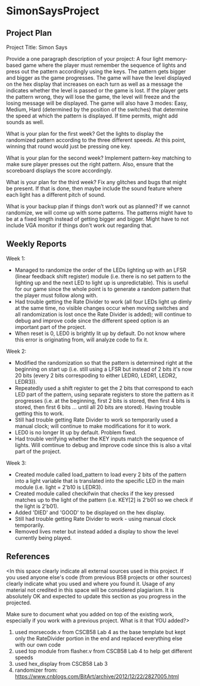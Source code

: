 # SimonSaysProject

Project Plan
--------

Project Title: Simon Says


Provide a one paragraph description of your project:
A four light memory-based game where the player must remember the sequence of lights and press out the pattern accordingly using the keys. The pattern gets bigger and bigger as the game progresses. The game will have the level displayed on the hex display that increases on each turn as well as a message the indicates whether the level is passed or the game is lost. If the player gets the pattern wrong, they will lose the game, the level will freeze and the losing message will be displayed. The game will also have 3 modes: Easy, Medium, Hard (determined by the position of the switches) that determine the speed at which the pattern is displayed. If time permits, might add sounds as well.

What is your plan for the first week? Get the lights to display the randomized pattern according to the three different speeds. At this point, winning that round would just be pressing one key.


What is your plan for the second week? Implement pattern-key matching to make sure player presses out the right pattern. Also, ensure that the scoreboard displays the score accordingly.


What is your plan for the third week? Fix any glitches and bugs that might be present. If that is done, then maybe include the sound feature where each light has a different pitch of sound.


What is your backup plan if things don’t work out as planned? If we cannot randomize, we will come up with some patterns. The patterns might have to be at a fixed length instead of getting bigger and bigger. Might have to not include VGA monitor if things don't work out regarding that.



Weekly Reports
--------------

Week 1:
 - Managed to randomize the order of the LEDs lighting up with an LFSR (linear feedback shift register) module (i.e. there is no set pattern to the lighting up and the next LED to light up is unpredictable). This is useful for our game since the whole point is to generate a random pattern that the player must follow along with.
- Had trouble getting the Rate Divider to work (all four LEDs light up dimly at the same time, no visible changes occur when moving switches and all randomization is lost once the Rate Divider is added); will continue to debug and improve code since the different speed option is an important part of the project.
- When reset is 0, LED0 is brightly lit up by default. Do not know where this error is originating from, will analyze code to fix it.

Week 2:
- Modified the randomization so that the pattern is determined right at the beginning on start up (i.e. still using a LFSR but instead of 2 bits it's now 20 bits (every 2 bits correspoding to either LEDR0, LEDR1, LEDR2, LEDR3)).
- Repeatedly used a shift register to get the 2 bits that correspond to each LED part of the pattern, using separate registers to store the pattern as it progresses (i.e. at the beginning, first 2 bits is stored, then first 4 bits is stored, then first 6 bits ... until all 20 bits are stored). Having trouble getting this to work.
- Still had trouble getting Rate Divider to work so temporarily used a manual clock; will continue to make modifications for it to work.
- LED0 is no longer lit up by default. Problem fixed.
- Had trouble verifying whether the KEY inputs match the sequence of lights. Will comtinue to debug and improve code since this is also a vital part of the project.

Week 3:
- Created module called load_pattern to load every 2 bits of the pattern into a light variable that is translated into the specific LED in the main module (i.e. light = 2'b10 is LEDR3).
- Created module called checkifwin that checks if the key pressed matches up to the light of the pattern (i.e. KEY[2] is 2'b01 so we check if the light is 2'b01).
- Added 'DIED' and 'GOOD' to be displayed on the hex display.
- Still had trouble getting Rate Divider to work - using manual clock temporarily.
- Removed lives meter but instead added a display to show the level currently being played.



References
----------
<In this space clearly indicate all external sources used in this project. If you used anyone else's code (from previous B58 projects or other sources) clearly indicate what you used and where you found it. Usage of any material not credited in this space will be considered plagiarism. It is absolutely OK and expected to update this section as you progress in the projected.

Make sure to document what you added on top of the existing work, especially if you work with a previous project. What is it that YOU added?>

1. used morsecode.v from CSCB58 Lab 4 as the base template but kept only the RateDivider portion in the end and replaced everything else with our own code
2. used top module from flasher.v from CSCB58 Lab 4 to help get different speeds
3. used hex_display from CSCB58 Lab 3
4. randomizer from: https://www.cnblogs.com/BitArt/archive/2012/12/22/2827005.html 
